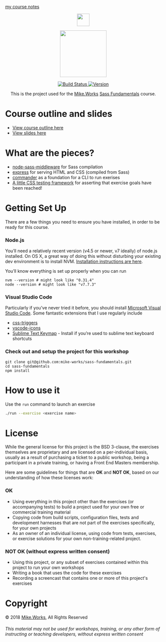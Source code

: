 [my course notes](./notes.md)

<p align='center'>
  <a href="https://mike.works" target='_blank'>
    <img height=40 src='https://assets.mike.works/img/login_logo-33a9e523d451fb0d902f73d5452d4a0b.png' />
  </a> 
</p>
<p align='center'>
  <a href="https://mike.works/course/sass-fundamentals-5438fec/stage/sass-fundamentals-ca61dca" target='_blank'>
    <img height=150 src='https://cloud.githubusercontent.com/assets/558005/26024624/70ade15a-37d5-11e7-9e65-aa7b696cbaa0.png' />
  </a>
</p>

<p align='center'>
  <a href="https://travis-ci.org/mike-works/sass-fundamentals" title="Build Status">
    <img title="Build Status" src="https://travis-ci.org/mike-works/sass-fundamentals.svg"/>
  </a>
  <a href="https://github.com/mike-works/sass-fundamentals/releases" title="Version">
    <img title="Version" src="https://img.shields.io/github/tag/mike-works/sass-fundamentals.svg" />
  </a>
</p>
<p align='center'>
This is the  project used for the <a title="Mike.Works" href="https://mike.works">Mike.Works</a> <a title="Sass Fundamentals" href="https://mike.works/course/sass-fundamentals-5438fec/stage/sass-fundamentals-ca61dca">Sass Fundamentals</a> course.
</p>

# Course outline and slides
* [View course outline here](https://mike.works/course/sass-fundamentals-5438fec/stage/sass-fundamentals-ca61dca)
* [View slides here](https://docs.mike.works/sass-fundamentals)

# What are the pieces?

* [node-sass-middleware](https://github.com/sass/node-sass-middleware) for Sass compilation
* [express](http://expressjs.com/) for serving HTML and CSS (compiled from Sass)
* [commander](https://github.com/tj/commander.js) as a foundation for a CLI to run exerises
* [A little CSS testing framework](https://github.com/mike-works/sass-fundamentals/blob/master/public/js/tester.js) for asserting that exercise goals have been reached!

# Getting Set Up

There are a few things you need to ensure you have installed, in order to be ready for this course.

### Node.js

You’ll need a relatively recent version (v4.5 or newer, v7 ideally) of node.js installed. On OS X, a great way of doing this without disturbing your existing dev environment is to install NVM. [Installation instructions are here](https://github.com/creationix/nvm#installation).

You’ll know everything is set up properly when you can run

```
nvm --version # might look like "0.31.4"
node --version # might look like "v7.7.3"
```

### Visual Studio Code

Particularly if you’ve never tried it before, you should install [Microsoft Visual Studio Code](https://code.visualstudio.com/). Some fantastic extensions that I use regularly include
* [css-triggers](https://marketplace.visualstudio.com/items?itemName=kisstkondoros.csstriggers)
* [vscode-icons](https://marketplace.visualstudio.com/items?itemName=robertohuertasm.vscode-icons)
* [Sublime Text Keymap](https://marketplace.visualstudio.com/items?itemName=ms-vscode.sublime-keybindings) - Install if you’re used to sublime text keyboard shortcuts

### Check out and setup the project for this workshop

```
git clone git@github.com:mike-works/sass-fundamentals.git
cd sass-fundamentals
npm install
```


# How to use it
Use the `run` command to launch an exercise

```sh
./run --exercise <exercise name>
```

# License
While the general license for this project is the BSD 3-clause, the exercises
themselves are proprietary and are licensed on a per-individual basis, usually
as a result of purchasing a ticket to a public workshop, being a participant
in a private training, or having a Front End Masters membership.

Here are some guidelines for things that are **OK** and **NOT OK**, based on our
understanding of how these licenses work:

### OK
* Using everything in this project other than the exercises (or accompanying tests) 
to build a project used for your own free or commercial training material
* Copying code from build scripts, configuration files, tests and development 
harnesses that are not part of the exercises specifically, for your own projects
* As an owner of an individual license, using code from tests, exercises, or
exercise solutions for your own non-training-related project.

### NOT OK (without express written consent)
* Using this project, or any subset of 
exercises contained within this project to run your own workshops
* Writing a book that uses the code for these exercises
* Recording a screencast that contains one or more of this project's exercises 


# Copyright

&copy; 2018 [Mike.Works](https://mike.works), All Rights Reserved

###### This material may not be used for workshops, training, or any other form of instructing or teaching developers, without express written consent
